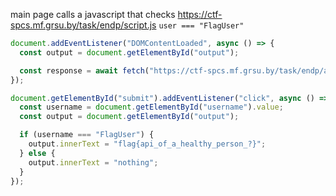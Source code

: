 main page calls a javascript that checks https://ctf-spcs.mf.grsu.by/task/endp/script.js
`user === "FlagUser"`
```js
document.addEventListener("DOMContentLoaded", async () => {
  const output = document.getElementById("output");

  const response = await fetch("https://ctf-spcs.mf.grsu.by/task/endp/api/message");
});

document.getElementById("submit").addEventListener("click", async () => {
  const username = document.getElementById("username").value;
  const output = document.getElementById("output");

  if (username === "FlagUser") {
    output.innerText = "flag{api_of_a_healthy_person_?}";
  } else {
    output.innerText = "nothing";
  }
});
```